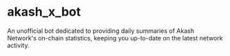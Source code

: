 # akash_x_bot
An unofficial bot dedicated to providing daily summaries of  Akash Network's on-chain statistics, keeping you up-to-date on the latest network activity.
